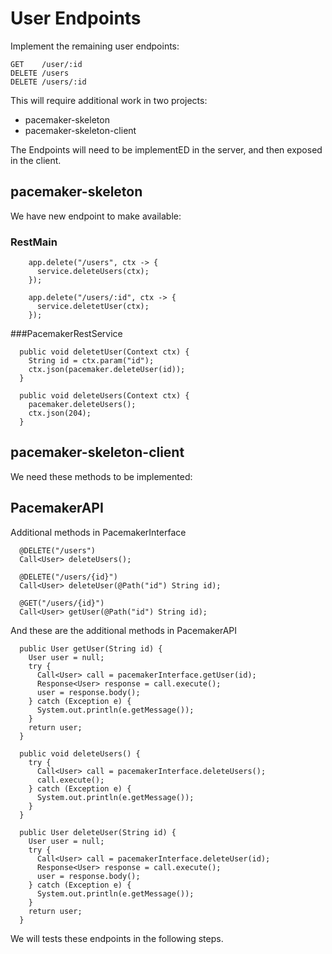 # User Endpoints

Implement the remaining user endpoints:

~~~
GET    /user/:id
DELETE /users
DELETE /users/:id
~~~

This will require additional work in two projects:

- pacemaker-skeleton
- pacemaker-skeleton-client

The Endpoints will need to be implementED in the server, and then exposed in the client.

## pacemaker-skeleton

We have new endpoint to make available:

### RestMain
~~~
    app.delete("/users", ctx -> {
      service.deleteUsers(ctx);
    });

    app.delete("/users/:id", ctx -> {
      service.deletetUser(ctx);
    });
~~~

###PacemakerRestService

~~~
  public void deletetUser(Context ctx) {
    String id = ctx.param("id");
    ctx.json(pacemaker.deleteUser(id));
  }
  
  public void deleteUsers(Context ctx) {
    pacemaker.deleteUsers();
    ctx.json(204);
  }
~~~  

## pacemaker-skeleton-client

We need these methods to be implemented:

## PacemakerAPI

Additional methods in PacemakerInterface

~~~
  @DELETE("/users")
  Call<User> deleteUsers();
  
  @DELETE("/users/{id}")
  Call<User> deleteUser(@Path("id") String id);
  
  @GET("/users/{id}")
  Call<User> getUser(@Path("id") String id);
~~~

And these are the additional methods in PacemakerAPI

~~~
  public User getUser(String id) {
    User user = null;
    try {
      Call<User> call = pacemakerInterface.getUser(id);
      Response<User> response = call.execute();
      user = response.body();
    } catch (Exception e) {
      System.out.println(e.getMessage());
    }
    return user;
  }
  
  public void deleteUsers() {
    try {
      Call<User> call = pacemakerInterface.deleteUsers();
      call.execute();
    } catch (Exception e) {
      System.out.println(e.getMessage());
    }
  }

  public User deleteUser(String id) {
    User user = null;
    try {
      Call<User> call = pacemakerInterface.deleteUser(id);
      Response<User> response = call.execute();
      user = response.body();
    } catch (Exception e) {
      System.out.println(e.getMessage());
    }
    return user;
  }
~~~

We will tests these endpoints in the following steps.

